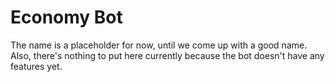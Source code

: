 # Economy Bot

The name is a placeholder for now, until we come up with a good name. Also, there's nothing to put here currently because the bot doesn't have any features yet.
